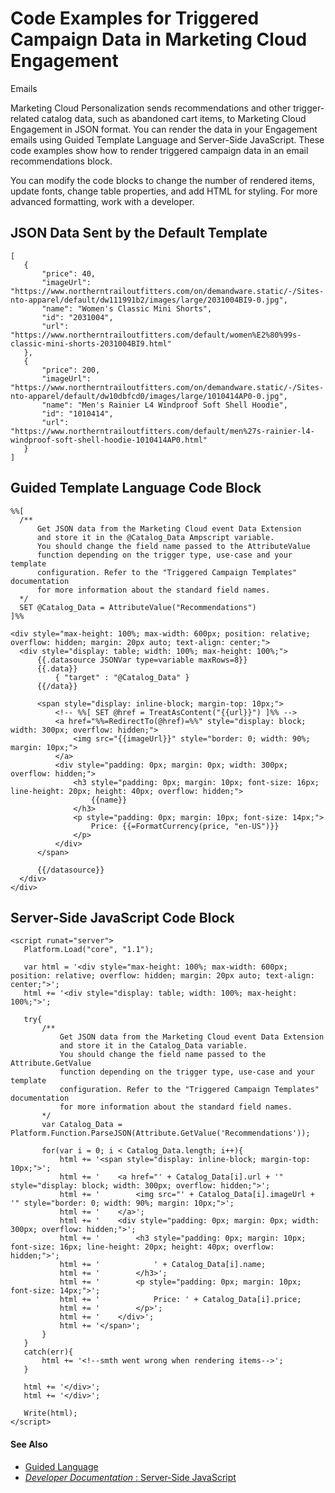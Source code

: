 

# Code Examples for Triggered Campaign Data in Marketing Cloud Engagement
Emails

Marketing Cloud Personalization sends recommendations and other trigger-
related catalog data, such as abandoned cart items, to Marketing Cloud
Engagement in JSON format. You can render the data in your Engagement emails
using Guided Template Language and Server-Side JavaScript. These code examples
show how to render triggered campaign data in an email recommendations block.

You can modify the code blocks to change the number of rendered items, update
fonts, change table properties, and add HTML for styling. For more advanced
formatting, work with a developer.

## JSON Data Sent by the Default Template

    
    
    [
       {
           "price": 40,
           "imageUrl": "https://www.northerntrailoutfitters.com/on/demandware.static/-/Sites-nto-apparel/default/dw111991b2/images/large/2031004BI9-0.jpg",
           "name": "Women's Classic Mini Shorts",
           "id": "2031004",
           "url": "https://www.northerntrailoutfitters.com/default/women%E2%80%99s-classic-mini-shorts-2031004BI9.html"
       },
       {
           "price": 200,
           "imageUrl": "https://www.northerntrailoutfitters.com/on/demandware.static/-/Sites-nto-apparel/default/dw10dbfcd0/images/large/1010414AP0-0.jpg",
           "name": "Men's Rainier L4 Windproof Soft Shell Hoodie",
           "id": "1010414",
           "url": "https://www.northerntrailoutfitters.com/default/men%27s-rainier-l4-windproof-soft-shell-hoodie-1010414AP0.html"
       }
    ]
    

## Guided Template Language Code Block

    
    
    %%[
      /**
          Get JSON data from the Marketing Cloud event Data Extension
          and store it in the @Catalog_Data Ampscript variable.
          You should change the field name passed to the AttributeValue
          function depending on the trigger type, use-case and your template
          configuration. Refer to the "Triggered Campaign Templates" documentation
          for more information about the standard field names.
      */
      SET @Catalog_Data = AttributeValue("Recommendations")
    ]%%
     
    <div style="max-height: 100%; max-width: 600px; position: relative; overflow: hidden; margin: 20px auto; text-align: center;">
      <div style="display: table; width: 100%; max-height: 100%;">
          {{.datasource JSONVar type=variable maxRows=8}}
          {{.data}}
              { "target" : "@Catalog_Data" }
          {{/data}}
     
          <span style="display: inline-block; margin-top: 10px;">
              <!-- %%[ SET @href = TreatAsContent("{{url}}") ]%% -->
              <a href="%%=RedirectTo(@href)=%%" style="display: block; width: 300px; overflow: hidden;">
                  <img src="{{imageUrl}}" style="border: 0; width: 90%; margin: 10px;">
              </a>
              <div style="padding: 0px; margin: 0px; width: 300px; overflow: hidden;">
                  <h3 style="padding: 0px; margin: 10px; font-size: 16px; line-height: 20px; height: 40px; overflow: hidden;">
                      {{name}}
                  </h3>
                  <p style="padding: 0px; margin: 10px; font-size: 14px;">
                      Price: {{=FormatCurrency(price, "en-US")}}
                  </p>
              </div>
          </span>
            
          {{/datasource}}
      </div>
    </div>

## Server-Side JavaScript Code Block

    
    
    <script runat="server">
       Platform.Load("core", "1.1");
     
       var html = '<div style="max-height: 100%; max-width: 600px; position: relative; overflow: hidden; margin: 20px auto; text-align: center;">';
       html += '<div style="display: table; width: 100%; max-height: 100%;">';
     
       try{
           /**
               Get JSON data from the Marketing Cloud event Data Extension
               and store it in the Catalog_Data variable.
               You should change the field name passed to the Attribute.GetValue
               function depending on the trigger type, use-case and your template
               configuration. Refer to the "Triggered Campaign Templates" documentation
               for more information about the standard field names.
           */
           var Catalog_Data = Platform.Function.ParseJSON(Attribute.GetValue('Recommendations'));
     
           for(var i = 0; i < Catalog_Data.length; i++){
               html += '<span style="display: inline-block; margin-top: 10px;">';
               html += '    <a href="' + Catalog_Data[i].url + '" style="display: block; width: 300px; overflow: hidden;">';
               html += '        <img src="' + Catalog_Data[i].imageUrl + '" style="border: 0; width: 90%; margin: 10px;">';
               html += '    </a>';
               html += '    <div style="padding: 0px; margin: 0px; width: 300px; overflow: hidden;">';
               html += '        <h3 style="padding: 0px; margin: 10px; font-size: 16px; line-height: 20px; height: 40px; overflow: hidden;">';
               html += '            ' + Catalog_Data[i].name;
               html += '        </h3>';
               html += '        <p style="padding: 0px; margin: 10px; font-size: 14px;">';
               html += '            Price: ' + Catalog_Data[i].price;
               html += '        </p>';
               html += '    </div>';
               html += '</span>';
           }
       }
       catch(err){
           html += '<!--smth went wrong when rendering items-->';
       }
     
       html += '</div>';
       html += '</div>';
      
       Write(html);
    </script>

#### See Also

  * [Guided Language](https://help.salesforce.com/s/articleView?id=sf.mc_guide_template_language.htm&language=en_US&type=5)
  * [ _Developer Documentation_ : Server-Side JavaScript](https://developer.salesforce.com/docs/marketing/marketing-cloud/guide/ssjs_serverSideJavaScript.html)

